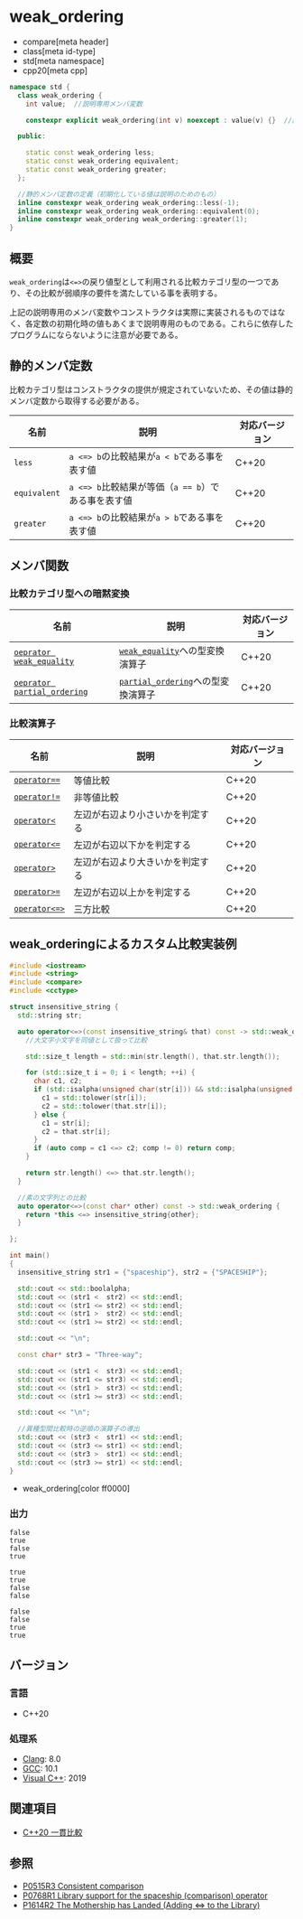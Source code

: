 # weak_ordering
* compare[meta header]
* class[meta id-type]
* std[meta namespace]
* cpp20[meta cpp]

```cpp
namespace std {
  class weak_ordering {
    int value;  //説明専用メンバ変数

    constexpr explicit weak_ordering(int v) noexcept : value(v) {}  //説明専用コンストラクタ

  public:

    static const weak_ordering less;
    static const weak_ordering equivalent;
    static const weak_ordering greater;
  };

  //静的メンバ定数の定義（初期化している値は説明のためのもの）
  inline constexpr weak_ordering weak_ordering::less(-1);
  inline constexpr weak_ordering weak_ordering::equivalent(0);
  inline constexpr weak_ordering weak_ordering::greater(1);
}
```

## 概要

`weak_ordering`は`<=>`の戻り値型として利用される比較カテゴリ型の一つであり、その比較が弱順序の要件を満たしている事を表明する。

上記の説明専用のメンバ変数やコンストラクタは実際に実装されるものではなく、各定数の初期化時の値もあくまで説明専用のものである。これらに依存したプログラムにならないように注意が必要である。

## 静的メンバ定数

比較カテゴリ型はコンストラクタの提供が規定されていないため、その値は静的メンバ定数から取得する必要がある。

| 名前         | 説明                                                | 対応バージョン |
| ------------ | --------------------------------------------------- | -------------- |
| `less`       | `a <=> b`の比較結果が`a < b`である事を表す値        | C++20          |
| `equivalent` | `a <=> b`比較結果が等価（`a == b`）である事を表す値 | C++20          |
| `greater`    | `a <=> b`の比較結果が`a > b`である事を表す値        | C++20          |

## メンバ関数

### 比較カテゴリ型への暗黙変換

| 名前                                                                         | 説明                                                      | 対応バージョン |
| ---------------------------------------------------------------------------- | --------------------------------------------------------- | -------------- |
| [`oeprator weak_equality`](weak_ordering/op_weak_equality.md.nolink)       | [`weak_equality`](weak_equality.md.nolink)への型変換演算子       | C++20          |
| [`oeprator partial_ordering`](weak_ordering/op_partial_ordering.md.nolink) | [`partial_ordering`](partial_ordering.md)への型変換演算子 | C++20          |


### 比較演算子

| 名前                                       | 説明                             | 対応バージョン |
| ------------------------------------------ | -------------------------------- | -------------- |
| [`operator==`](op_equal.md.nolink)         | 等値比較                         | C++20          |
| [`operator!=`](op_not_equal.md.nolink)     | 非等値比較                       | C++20          |
| [`operator<`](op_less.md.nolink)           | 左辺が右辺より小さいかを判定する | C++20          |
| [`operator<=`](op_less_equal.md.nolink)    | 左辺が右辺以下かを判定する       | C++20          |
| [`operator>`](op_greater.md.nolink)        | 左辺が右辺より大きいかを判定する | C++20          |
| [`operator>=`](op_greater_equal.md.nolink) | 左辺が右辺以上かを判定する       | C++20          |
| [`operator<=>`](op_compare_3way.md.nolink) | 三方比較                         | C++20          |


## weak_orderingによるカスタム比較実装例

```cpp example
#include <iostream>
#include <string>
#include <compare>
#include <cctype>

struct insensitive_string {
  std::string str;

  auto operator<=>(const insensitive_string& that) const -> std::weak_ordering {
    //大文字小文字を同値として扱って比較

    std::size_t length = std::min(str.length(), that.str.length());

    for (std::size_t i = 0; i < length; ++i) {
      char c1, c2;
      if (std::isalpha(unsigned char(str[i])) && std::isalpha(unsigned char(that.str[i]))) {
        c1 = std::tolower(str[i]);
        c2 = std::tolower(that.str[i]);
      } else {
        c1 = str[i];
        c2 = that.str[i];
      }
      if (auto comp = c1 <=> c2; comp != 0) return comp;
    }

    return str.length() <=> that.str.length();
  }

  //素の文字列との比較
  auto operator<=>(const char* other) const -> std::weak_ordering {
    return *this <=> insensitive_string{other};
  }

};

int main()
{
  insensitive_string str1 = {"spaceship"}, str2 = {"SPACESHIP"};

  std::cout << std::boolalpha;
  std::cout << (str1 <  str2) << std::endl;
  std::cout << (str1 <= str2) << std::endl;
  std::cout << (str1 >  str2) << std::endl;
  std::cout << (str1 >= str2) << std::endl;

  std::cout << "\n";

  const char* str3 = "Three-way";

  std::cout << (str1 <  str3) << std::endl;
  std::cout << (str1 <= str3) << std::endl;
  std::cout << (str1 >  str3) << std::endl;
  std::cout << (str1 >= str3) << std::endl;

  std::cout << "\n";

  //異種型間比較時の逆順の演算子の導出
  std::cout << (str3 <  str1) << std::endl;
  std::cout << (str3 <= str1) << std::endl;
  std::cout << (str3 >  str1) << std::endl;
  std::cout << (str3 >= str1) << std::endl;
}
```
* weak_ordering[color ff0000]

### 出力
```
false
true
false
true

true
true
false
false

false
false
true
true
```

## バージョン
### 言語
- C++20

### 処理系
- [Clang](/implementation.md#clang): 8.0
- [GCC](/implementation.md#gcc): 10.1
- [Visual C++](/implementation.md#visual_cpp): 2019

## 関連項目

- [C++20 一貫比較](/lang/cpp20/consistent_comparison.md)


## 参照

- [P0515R3 Consistent comparison](http://wg21.link/p0515)
- [P0768R1 Library support for the spaceship (comparison) operator](http://wg21.link/p0768)
- [P1614R2 The Mothership has Landed (Adding <=> to the Library)](http://wg21.link/p1614)
